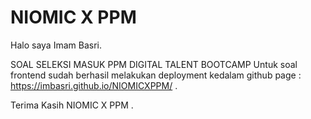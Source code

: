 # NIOMIC X PPM
Halo saya Imam Basri.

SOAL SELEKSI MASUK PPM DIGITAL TALENT BOOTCAMP
Untuk soal frontend sudah berhasil melakukan
deployment kedalam github page : https://imbasri.github.io/NIOMICXPPM/ .

Terima Kasih NIOMIC X PPM .
